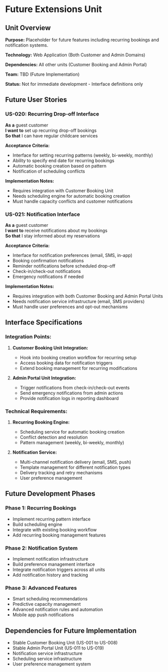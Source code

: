 # Future Extensions Unit

## Unit Overview
**Purpose:** Placeholder for future features including recurring bookings and notification systems.

**Technology:** Web Application (Both Customer and Admin Domains)

**Dependencies:** All other units (Customer Booking and Admin Portal)

**Team:** TBD (Future Implementation)

**Status:** Not for immediate development - Interface definitions only

## Future User Stories

### US-020: Recurring Drop-off Interface
**As a** guest customer  
**I want to** set up recurring drop-off bookings  
**So that** I can have regular childcare services  

**Acceptance Criteria:**
- Interface for setting recurring patterns (weekly, bi-weekly, monthly)
- Ability to specify end date for recurring bookings
- Automatic booking creation based on pattern
- Notification of scheduling conflicts

**Implementation Notes:**
- Requires integration with Customer Booking Unit
- Needs scheduling engine for automatic booking creation
- Must handle capacity conflicts and customer notifications

### US-021: Notification Interface
**As a** guest customer  
**I want to** receive notifications about my bookings  
**So that** I stay informed about my reservations  

**Acceptance Criteria:**
- Interface for notification preferences (email, SMS, in-app)
- Booking confirmation notifications
- Reminder notifications before scheduled drop-off
- Check-in/check-out notifications
- Emergency notifications if needed

**Implementation Notes:**
- Requires integration with both Customer Booking and Admin Portal Units
- Needs notification service infrastructure (email, SMS providers)
- Must handle user preferences and opt-out mechanisms

## Interface Specifications

### Integration Points:
1. **Customer Booking Unit Integration:**
   - Hook into booking creation workflow for recurring setup
   - Access booking data for notification triggers
   - Extend booking management for recurring modifications

2. **Admin Portal Unit Integration:**
   - Trigger notifications from check-in/check-out events
   - Send emergency notifications from admin actions
   - Provide notification logs in reporting dashboard

### Technical Requirements:
1. **Recurring Booking Engine:**
   - Scheduling service for automatic booking creation
   - Conflict detection and resolution
   - Pattern management (weekly, bi-weekly, monthly)

2. **Notification Service:**
   - Multi-channel notification delivery (email, SMS, push)
   - Template management for different notification types
   - Delivery tracking and retry mechanisms
   - User preference management

## Future Development Phases

### Phase 1: Recurring Bookings
- Implement recurring pattern interface
- Build scheduling engine
- Integrate with existing booking workflow
- Add recurring booking management features

### Phase 2: Notification System
- Implement notification infrastructure
- Build preference management interface
- Integrate notification triggers across all units
- Add notification history and tracking

### Phase 3: Advanced Features
- Smart scheduling recommendations
- Predictive capacity management
- Advanced notification rules and automation
- Mobile app push notifications

## Dependencies for Future Implementation
- Stable Customer Booking Unit (US-001 to US-008)
- Stable Admin Portal Unit (US-011 to US-019)
- Notification service infrastructure
- Scheduling service infrastructure
- User preference management system